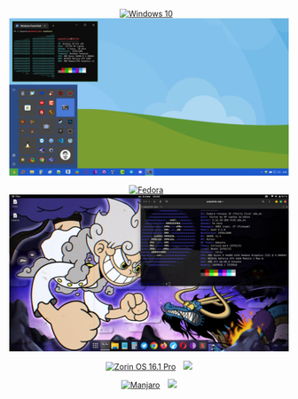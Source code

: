 <div align="center">
<p><a href="https://github.com/mantekillah/palo-desktops" target="_blank"><img alt="Windows 10" src="https://img.shields.io/static/v1?logo=windows&label=&message=Windows&color=161b22&style=flat-square" height="40" style="padding-right:10px;"/></a>
<a href="https://github.com/mantekillah/palo-desktops" target="_blank"><img src="./windows.png"></a></p>
<p><a href="https://github.com/mantekillah/palo-desktops" target="_blank"><img alt="Fedora" src="https://img.shields.io/static/v1?logo=fedora&label=&message=Fedora&color=000000&style=flat-square" height="40" style="padding-right:10px;"/></a>
<a href="https://github.com/mantekillah/palo-desktops" target="_blank"><img src="./fedora.png"></a></p>
<p><a href="https://github.com/mantekillah/palo-desktops" target="_blank"><img alt="Zorin OS 16.1 Pro" src="https://img.shields.io/static/v1?logo=zorin&label=Zorin&message=16.1+Pro&color=161b22&style=flat-square" height="40" style="padding-right:10px;"/></a>
<a href="https://github.com/mantekillah/palo-desktops" target="_blank"><img src="./zorin.png"></a></p>
<p><a href="https://github.com/mantekillah/palo-desktops" target="_blank"><img alt="Manjaro" src="https://img.shields.io/static/v1?logo=manjaro&label=Manjaro&message=21.2.6&color=161b22&style=flat-square" height="40" style="padding-right:10px;"/></a>
<a href="https://github.com/mantekillah/palo-desktops" target="_blank"><img src="./manjaro.png"></a></p>
</div>
